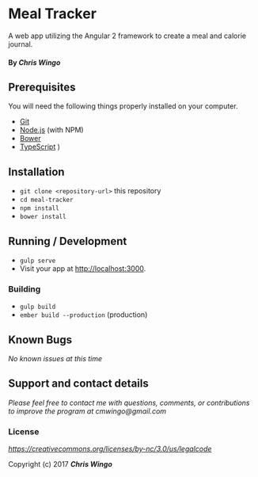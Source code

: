 # Meal Tracker

A web app utilizing the Angular 2 framework to create a meal and calorie journal.

#### By _**Chris Wingo**_

## Prerequisites

You will need the following things properly installed on your computer.

* [Git](https://git-scm.com/)
* [Node.js](https://nodejs.org/) (with NPM)
* [Bower](https://bower.io/)
* [TypeScript](https://www.typescriptlang.org/)
)


## Installation

* `git clone <repository-url>` this repository
* `cd meal-tracker`
* `npm install`
* `bower install`

## Running / Development

* `gulp serve`
* Visit your app at [http://localhost:3000](http://localhost:3000).


### Building

* `gulp build`
* `ember build --production` (production)

## Known Bugs

_No known issues at this time_

## Support and contact details

_Please feel free to contact me with questions, comments, or contributions to improve the program at cmwingo@gmail.com_

### License

*https://creativecommons.org/licenses/by-nc/3.0/us/legalcode*

Copyright (c) 2017 **_Chris Wingo_**
